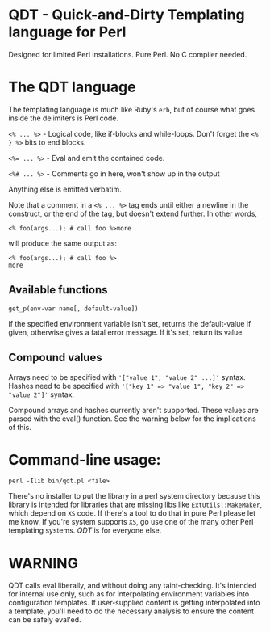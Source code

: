 # QDT - Quick-and-Dirty Templating language for Perl

Designed for limited Perl installations.  Pure Perl. No C compiler needed.

# The QDT language

The templating language is much like Ruby's `erb`, but of course what goes inside
the delimiters is Perl code.

`<% ... %>` - Logical code, like if-blocks and while-loops. Don't forget the `<% } %>` bits to end blocks.

`<%= ... %>` - Eval and emit the contained code.

`<%# ... %>` - Comments go in here, won't show up in the output

Anything else is emitted verbatim.

Note that a comment in a `<% ... %>` tag ends until either a
newline in the construct, or the end of the tag, but doesn't extend
further. In other words, 

    <% foo(args...); # call foo %>more

will produce the same output as:

    <% foo(args...); # call foo %>
    more

## Available functions

    get_p(env-var name[, default-value])

if the specified environment variable isn't set, returns the
default-value if given, otherwise gives a fatal error message.
If it's set, return its value.

## Compound values

Arrays need to be specified with `'["value 1", "value 2" ...]'` syntax.
Hashes need to be specified with `'["key 1" => "value 1", "key 2" =>
"value 2"]'` syntax.

Compound arrays and hashes currently aren't supported.  These values
are parsed with the eval() function.  See the warning below for the
implications of this.

# Command-line usage:

    perl -Ilib bin/qdt.pl <file>

There's no installer to put the library in a perl system directory because this library
is intended for libraries that are missing libs like
`ExtUtils::MakeMaker`, which depend on `XS` code. If there's a tool to
do that in pure Perl please let me know.  If you're system supports
`XS`, go use one of the many other Perl templating systems. *QDT* is
for everyone else.

# WARNING

QDT calls eval liberally, and without doing any taint-checking. It's
intended for internal use only, such as for interpolating environment
variables into configuration templates. If user-supplied content is
getting interpolated into a template, you'll need to do the necessary
analysis to ensure the content can be safely eval'ed.
